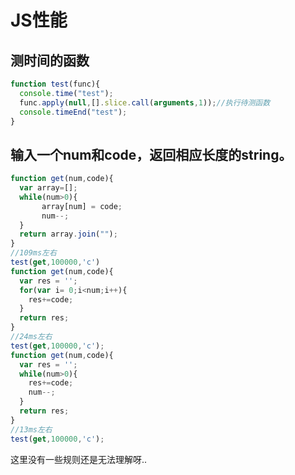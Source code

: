 # JS性能
## 测时间的函数
```javascript
function test(func){
  console.time("test");
  func.apply(null,[].slice.call(arguments,1));//执行待测函数
  console.timeEnd("test");
}
```

## 输入一个num和code，返回相应长度的string。
```javascript
function get(num,code){
  var array=[];
  while(num>0){
       array[num] = code;
       num--;
  }
  return array.join("");
}
//109ms左右
test(get,100000,'c')
function get(num,code){
  var res = '';
  for(var i= 0;i<num;i++){
    res+=code;
  }
  return res;
}
//24ms左右
test(get,100000,'c');
function get(num,code){
  var res = '';
  while(num>0){
    res+=code;
    num--;
  }
  return res;
}
//13ms左右
test(get,100000,'c');
```

这里没有一些规则还是无法理解呀..

